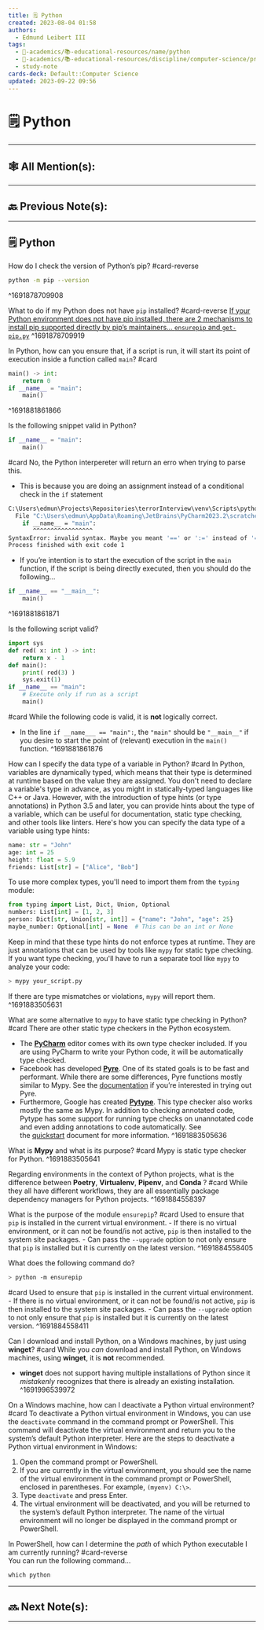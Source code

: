 ```yaml
---
title: 🗒️ Python
created: 2023-08-04 01:58
authors:
  - Edmund Leibert III
tags:
  - 🔴-academics/📚-educational-resources/name/python
  - 🔴-academics/📚-educational-resources/discipline/computer-science/programming-language/python
  - study-note
cards-deck: Default::Computer Science
updated: 2023-09-22 09:56
---
```



#  🗒️ Python

---

## 🕸️ All Mention(s): 

---

## 🔙 Previous Note(s):

---

## 🗒️ Python

How do I check the version of Python’s pip?
#card-reverse 
```bash session
python -m pip --version
```
^1691878709908

What to do if my Python does not have `pip` installed? 
#card-reverse 
[If your Python environment does not have pip installed, there are 2 mechanisms to install pip supported directly by pip’s maintainers… `ensurepip` and `get-pip.py`](https://pip.pypa.io/en/stable/installation.html)
^1691878709919

In Python, how can you ensure that, if a script is run, it will start its point of execution inside a function called `main`? 
#card 
```python
main() -> int:
	return 0
if __name__ = "main":
	main()
```
^1691881861866

Is the following snippet valid in Python?
```python
if __name__ = "main":
	main()
```
#card 
No, the Python interpereter will return an erro when trying to parse this.
- This is because you are doing an assignment instead of a conditional check in the `if` statement
```bash
C:\Users\edmun\Projects\Repositories\terrorInterview\venv\Scripts\python.exe C:\Users\edmun\AppData\Roaming\JetBrains\PyCharm2023.2\scratches\python-main-function-template.py 
  File "C:\Users\edmun\AppData\Roaming\JetBrains\PyCharm2023.2\scratches\python-main-function-template.py", line 8
    if __name__ = "main":
       ^^^^^^^^^^^^^^^^^
SyntaxError: invalid syntax. Maybe you meant '==' or ':=' instead of '='?
Process finished with exit code 1
```
- If you’re intention is to start the execution of the script in the `main` function, if the script is being directly executed, then you should do the following...
```python
if __name__ == "__main__":
	main()
```
^1691881861871

Is the following script valid? 
```python
import sys
def red( x: int ) -> int:
    return x - 1
def main():
    print( red(3) )
    sys.exit(1)
if __name__ == "main":
    # Execute only if run as a script
    main()
```
#card 
While the following code is valid, it is **not** logically correct.
- In the line `if __name___ == "main":`, the `"main"` should be `"__main__"` if you desire to start the point of (relevant) execution in the `main()` function.
^1691881861876

How can I specify the data type of a variable in Python?
#card 
In Python, variables are dynamically typed, which means that their type is determined at runtime based on the value they are assigned. You don't need to declare a variable's type in advance, as you might in statically-typed languages like C++ or Java.
However, with the introduction of type hints (or type annotations) in Python 3.5 and later, you can provide hints about the type of a variable, which can be useful for documentation, static type checking, and other tools like linters.
Here's how you can specify the data type of a variable using type hints:
```python
name: str = "John"
age: int = 25
height: float = 5.9
friends: List[str] = ["Alice", "Bob"]
```
To use more complex types, you'll need to import them from the `typing` module:
```python
from typing import List, Dict, Union, Optional
numbers: List[int] = [1, 2, 3]
person: Dict[str, Union[str, int]] = {"name": "John", "age": 25}
maybe_number: Optional[int] = None  # This can be an int or None
```
Keep in mind that these type hints do not enforce types at runtime. They are just annotations that can be used by tools like `mypy` for static type checking. If you want type checking, you'll have to run a separate tool like `mypy` to analyze your code:
```bash
> mypy your_script.py
```
If there are type mismatches or violations, `mypy` will report them.
^1691883505631


What are some alternative to `mypy` to have static type checking in Python?
#card 
There are other static type checkers in the Python ecosystem.
- The [**PyCharm**](https://realpython.com/python-ides-code-editors-guide/#pycharm) editor comes with its own type checker included. If you are using PyCharm to write your Python code, it will be automatically type checked.
- Facebook has developed [**Pyre**](https://pyre-check.org/). One of its stated goals is to be fast and performant. While there are some differences, Pyre functions mostly similar to Mypy. See the [documentation](https://pyre-check.org/docs/overview.html) if you’re interested in trying out Pyre.
- Furthermore, Google has created [**Pytype**](https://github.com/google/pytype). This type checker also works mostly the same as Mypy. In addition to checking annotated code, Pytype has some support for running type checks on unannotated code and even adding annotations to code automatically. See the [quickstart](https://github.com/google/pytype/blob/master/docs/quickstart.md) document for more information.
^1691883505636

What is **Mypy** and what is its purpose?
#card 
Mypy is static type checker for Python.
^1691883505641

Regarding environments in the context of Python projects, what is the difference between **Poetry**, **Virtualenv**, **Pipenv**, and **Conda** ?
#card 
While they all have different workflows, they are all essentially package dependency managers for Python projects.
^1691884558397

What is the purpose of the module `ensurepip`?
#card 
Used to ensure that `pip` is installed in the current virtual environment.
	- If there is no virtual environment, or it can not be found/is not active, `pip` is then installed to the system site packages.
	- Can pass the `--upgrade` option to not only ensure that `pip`  is installed but it is currently on the latest version.
^1691884558405

What does the following command do?
```bash
> python -m ensurepip
```
#card 
Used to ensure that `pip` is installed in the current virtual environment.
	- If there is no virtual environment, or it can not be found/is not active, `pip` is then installed to the system site packages.
	- Can pass the `--upgrade` option to not only ensure that `pip`  is installed but it is currently on the latest version.
^1691884558411

Can I download and install Python, on a Windows machines, by just using **winget**?
#card 
While you *can* download and install Python, on Windows machines, using **winget**, it is **not** recommended.
- **winget** does not support having multiple installations of Python since it *mistakenly* recognizes that there is already an existing installation.
^1691996539972

On a Windows machine, how can I deactivate a Python virtual environment?
#card 
To deactivate a Python virtual environment in Windows, you can use the `deactivate` command in the command prompt or PowerShell. This command will deactivate the virtual environment and return you to the system’s default Python interpreter.
Here are the steps to deactivate a Python virtual environment in Windows:
1. Open the command prompt or PowerShell.
2. If you are currently in the virtual environment, you should see the name of the virtual environment in the command prompt or PowerShell, enclosed in parentheses. For example, `(myenv) C:\>`.
3. Type `deactivate` and press Enter.
4. The virtual environment will be deactivated, and you will be returned to the system’s default Python interpreter. The name of the virtual environment will no longer be displayed in the command prompt or PowerShell.

In PowerShell, how can I determine the *path* of which Python executable I am currently running?
#card-reverse  
You can run the following command…
```powershell
which python
```



---

## 🔜 Next Note(s):

---
